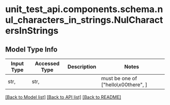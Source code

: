 # unit_test_api.components.schema.nul_characters_in_strings.NulCharactersInStrings

## Model Type Info
Input Type | Accessed Type | Description | Notes
------------ | ------------- | ------------- | -------------
str,  | str,  |  | must be one of ["hello\x00there", ] 

[[Back to Model list]](../../../README.md#documentation-for-models) [[Back to API list]](../../../README.md#documentation-for-api-endpoints) [[Back to README]](../../../README.md)

